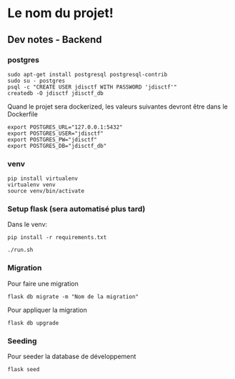 
# Le nom du projet!


## Dev notes - Backend

### postgres

    sudo apt-get install postgresql postgresql-contrib
    sudo su - postgres
    psql -c "CREATE USER jdisctf WITH PASSWORD 'jdisctf'"
    createdb -O jdisctf jdisctf_db

Quand le projet sera dockerized, les valeurs suivantes devront être dans le Dockerfile

    export POSTGRES_URL="127.0.0.1:5432"
    export POSTGRES_USER="jdisctf"
    export POSTGRES_PW="jdisctf"
    export POSTGRES_DB="jdisctf_db"

### venv

    pip install virtualenv
    virtualenv venv
    source venv/bin/activate

### Setup flask (sera automatisé plus tard)

Dans le venv:

    pip install -r requirements.txt

    ./run.sh

### Migration

Pour faire une migration

    flask db migrate -m "Nom de la migration"

Pour appliquer la migration

    flask db upgrade

### Seeding

Pour seeder la database de développement

    flask seed